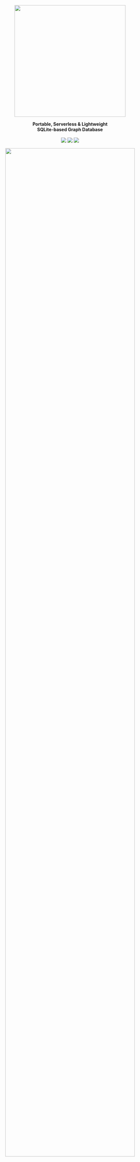 
<p align="center"><img align="center" width="350" src="https://raw.githubusercontent.com/arturo-lang/grafito/master/logo.png"/></p>
<p align="center">
  <b>Portable, Serverless & Lightweight<br>SQLite-based Graph Database</b>
  <br><br>
  <img src="https://img.shields.io/github/license/arturo-lang/grafito?style=flat-square">
  <img src="https://img.shields.io/badge/language-Arturo-orange.svg?style=flat-square">
  <img src="https://img.shields.io/github/workflow/status/arturo-lang/grafito/Run%20Tests?style=flat-square">
</p>

<p align="center"><img width="90%" align="center" src="https://raw.githubusercontent.com/arturo-lang/grafito/master/screenshot.png"/></p>

---

<!--ts-->

* [At A Glance](#at-a-glance)
* [Try Grafito](#try-grafito)
    * [Docker](#docker)
    * [As a Library](#as-a-library)
    * [As a Standalone tool](#as-a-standalone-tool)
* [How To](#how-to)
    * [Create a simple Node](#create-a-simple-node)
    * [Create Relationships between Nodes](#create-relationships-between-nodes)
    * [Search Nodes](#search-nodes)
    * [Delete an existing Node](#delete-an-existing-node)
    * [Delete an existing Relationship](#delete-an-existing-relationship)
    * [More complex queries](#more-complex-queries)
    	* [Using filters](#using-filters)
    * [Preview a Set of Nodes](#preview-a-set-of-nodes)
* [Command Reference](#command-reference)
    * [put](#put)
    * [unput](#unput)
    * [link](#link)
    * [unlink](#unlink)
    * [what](#what)
    * [fetch](#fetch)
    * [preview](#preview)
* [Filter Reference](#filter-reference)
    * [contains](#contains)
    * [less](#less)
    * [greater](#greater)
    * [lessOrEqual](#lessOrEqual)
    * [greaterOrEqual](#greaterOrEqual)
    * [not](#not)
    * [in](#in)
* [Community](#community)
* [License](#license)   

<!--te-->

---

## At A Glance

I know you really don't care about long explanations and want to have a look at working code right away, so... here you are (this is the code the creates the graph in the image above):

```red
do.import {grafito.art}

do [
    graph.create "sample4" [
        uk: put'country [name: "United Kingdom"]
        au: put'country [name: "Australia"]
        us: put'country [name: "United States"] 
        ca: put'country [name: "Canada"]

        nolan: put'person [name: "Christopher Nolan" birthday: 1970 sex: "m"]
        pearce: put'person [name: "Guy Pearce" birthday: 1967 sex: "m"]
        hanson: put'person [name: "Curtis Hanson" birthday: 1945 sex: "m"]
        spacey: put'person [name: "Kevin Spacey" birthday: 1959 sex: "m"]
        dicaprio: put'person [name: "Leonardo DiCaprio" birthday: 1974 sex: "m"]
        moss: put'person [name: "Carrie-Ann Moss" birthday: 1967 sex: "f"]

        wach1: put'person [name: "Lana Wachowski" birthday: 1965 sex: "f"]
        wach2: put'person [name: "Lilly Wachowski" birthday: 1967 sex: "f"]

        memento: put'movie [title: "Memento" year: 2000]
        inception: put'movie [title: "Inception" year: 2010]
        laconfidential: put'movie [title: "L.A. Confidential" year: 1997]
        matrix: put'movie [title: "The Matrix" year: 1999]

        link'isFrom nolan uk
        link'isFrom pearce au
        link'isFrom @[hanson spacey dicaprio wach1 wach2] us
        link'isFrom moss ca

        link'directed nolan @[memento inception]
        link'directed hanson laconfidential
        link'directed @[wach1 wach2] matrix
        link'actedIn pearce @[memento laconfidential]
        link'actedIn spacey laconfidential
        link'actedIn dicaprio inception
        link'actedIn moss @[memento matrix]
        
        preview fetch 'person ø
    ]
]
```

## Try Grafito!

### Docker

The easiest way to try Grafito is using Docker (although, without support for the Desktop app - yet)

```
docker run -it arturolang/grafito
```

or, if you want to run a specific script:

```
docker run -it -v $(pwd):/home arturolang/grafito <yourscript>
```

### As a Library

After having installed the latest version of [Arturo](https://github.com/arturo-lang/arturo), clone this repo
and simply go to the folder via your terminal.

Then, run one of the examples:

```
arturo examples/sample3.art
```

### As a Standalone tool

Or, fire up the interactive console:

```
./grafito.art
```

(If you pass a name, it will use it as your database file. If not, the database will be in-memory)

<p align="center"><img width="100%" align="center" src="https://raw.githubusercontent.com/arturo-lang/grafito/master/console.png"/></p>

And you can see your lightweight graph engine in action!

## How To

### Create a simple Node

```
graph.create "mygraph" [
	put 'person #[name: "John" sex: 'm]
]
```

### Create Relationships between Nodes

```
graph.create "mygraph" [
	john: put 'person #[name: "John" sex: 'm]
	joan: put 'person #[name: "Joan" sex: 'f]

	link 'marriedTo john joan
]
```

### Search Nodes

```
graph "mygraph" [
	inspect what 'person #[name: "Joan"] #[]
]
```


### Delete an existing Node

```
graph "mygraph" [
	unput what'person #[name: "John"] ø
]
```

### Delete an existing Relationship

```
graph "mygraph" [
	unlink'marriedTo what'person #[name: "John"] ø
                     what'person #[name: "Joan"] ø
]
```

### More complex queries

```
graph "mygraph" [
	inspect fetch 'person #[sex: "m"] #[
		marriedTo: what 'person #[name: "Joan"] #[]
	]
]
```

#### Using filters

```
graph "mygraph" [
	fetch'person [
		surname:"Doe"
		age: -> greater: 30
	] ø
]
```

### Preview a Set of Nodes

```
graph "mygraph" [
	preview fetch 'person ø ø
]
```

(If you run the `sample4` in the *examples* folder, you'll be a minimal movie database. Running the command `preview` will open up the Desktop app with the image you see above ;-))

## Command Reference

All of the following commands must run within a `graph` environment. In order to set it up, use:

```
graph <database> [
	;; your code goes here
]
```
> ⚠️  The `graph` command is not needed when you run Grafito as a tool, since the "environment" is already set up for you. ;-) 

If you pass `null` (or `ø`) then the database will be *in-memory*. If you want to save to a file on disk, then pass a string with the desired database name. If the database already exists, it will be re-opened. If not, it will be created from scratch.

> 💡  You may force the database to be re-created from scratch, regardless of whether it exists, by setting the `.create` attribute. E.g.
> ```
> graph.create "mygraph" [
> 	;; your code goes here
> ]
> ```

### put

#### Description

Create a new node of given type and with given properties.

#### Usage

<pre>
<b>put</b> <ins>type</ins> <i>:literal</i>
    <ins>properties</ins> <i>:dictionary</i>
</pre>

#### Returns

- *:dictionary* (node)

#### Examples

```red
put 'person #[name: "John" surname: "Doe" birthday: 1986]
```

### unput

#### Description

Delete given node

#### Usage

<pre>
<b>unput</b> <ins>node</ins> <i>:dictionary</i>
</pre>

#### Examples

```red
x: put 'person #[name: "John" surname: "Doe" birthday: 1986]
unput x
```

### link

#### Description

Create a new relationship of given type between given nodes.

#### Usage

<pre>
<b>link</b> <ins>type</ins> <i>:literal</i>
     <ins>source</ins> <i>:dictionary</i> (node), <i>:block</i> of <i>:dictionary</i> (node)
     <ins>target</ins> <i>:dictionary</i> (node), <i>:block</i> of <i>:dictionary</i> (node)
</pre>

#### Returns

- *:dictionary* (edge)

#### Examples

```red
link 'marriedTo put 'person #[name: "John" surname: "Doe" birthday: 1986] 
                put 'person #[name: "Mary" surname: "Doe" birthday: 1986]
```

### unlink

#### Description

Delete given relationship between given nodes

#### Usage

<pre>
<b>unlink</b> <ins>type</ins> <i>:literal</i>
       <ins>source</ins> <i>:dictionary</i> (node)
       <ins>target</ins> <i>:dictionary</i> (node)
</pre>

#### Examples

```red
x: put 'person #[name: "John" surname: "Doe" birthday: 1986]
y: put 'person #[name: "Mary" surname: "Doe" birthday: 1986]
link 'marriedTo x y
unlink 'marriedTo x y
```

### what

#### Description

Get the first node of given type, that satisfies all of given properties and relationships

#### Usage

<pre>
<b>what</b> <ins>type</ins> <i>:literal</i>
     <ins>properties</ins> <i>:dictionary</i> <i>:null</i>
     <ins>relationships</ins> <i>:dictionary</i> <i>:null</i>
</pre>

#### Returns

- *:dictionary* (node)

#### Examples

```red
print what 'person #[name: "John"] #[]
```

### fetch

#### Description

Get all nodes of given type, that satisfy all of given properties and relationships

#### Usage

<pre>
<b>fetch</b> <ins>type</ins> <i>:literal</i>
      <ins>properties</ins> <i>:dictionary</i> <i>:null</i>
      <ins>relationships</ins> <i>:dictionary</i> <i>:null</i>
</pre>

#### Returns

- *:block* of *:dictionary* (node)

#### Examples

```red
print fetch 'person #[surname: "Doe"] #[]
print fetch 'person #[surname: "Doe"] #[marriedTo: what'person #[name: "Mary"]#[]]
```

### preview

#### Description

Preview given array of nodes in Desktop app.

#### Usage

<pre>
<b>preview</b> <ins>nodes</ins> <i>:block</i>
</pre>

#### Examples

```red
preview fetch 'person #[surname: "Doe"] #[]
```

## Filter Reference

When querying - e.g. with `fetch` or `what` - you can search for results, not only for exact matches, but also using one of the filters below.

```red
fetch'person [
	surname: "Doe" 	; here, we are looking for an exact match
			; that is: people with the surname Doe
] ø
```

```red
fetch'person [
	surname: [
		contains: "D"	; here, we are using the 'contains filter
			        ; that is: people whose surname contains the letter D
	]
] ø
```

(The above, using Arturo's powerful syntax, could also be written like: 
```red
fetch'person [ surname: -> contains: "D" ] ø
```

### contains

Get rows that *contain* the given text.

### less

Get rows with a numeric value *less than* the given one.

### greater

Get rows with a numeric value *greater than* the given one.

### lessOrEqual

Get rows with a numeric value *less than or equal to* the given one.

### greaterOrEqual

Get rows with a numeric value *greater than or equal to* the given one.

### not

Get rows with a value *not equal to* the given one (or block of given values).

### in

Get rows with a numeric value *equal* to *one of those in* the given block.


Community
------------------------------

In case you want to ask a question, suggest an idea, or practically anything related to Grafito (or Arturo) - feel free! Everything and everyone is welcome.

For that, the most convenient place for me would be the [GitHub Issues](https://github.com/arturo-lang/grafito/issues) page.

[![Stargazers over time](https://starchart.cc/arturo-lang/grafito.svg)](https://starchart.cc/arturo-lang/grafito)

## License

MIT License

Copyright (c) 2021 Yanis Zafirópulos

Permission is hereby granted, free of charge, to any person obtaining a copy
of this software and associated documentation files (the "Software"), to deal
in the Software without restriction, including without limitation the rights
to use, copy, modify, merge, publish, distribute, sublicense, and/or sell
copies of the Software, and to permit persons to whom the Software is
furnished to do so, subject to the following conditions:

The above copyright notice and this permission notice shall be included in all
copies or substantial portions of the Software.

THE SOFTWARE IS PROVIDED "AS IS", WITHOUT WARRANTY OF ANY KIND, EXPRESS OR
IMPLIED, INCLUDING BUT NOT LIMITED TO THE WARRANTIES OF MERCHANTABILITY,
FITNESS FOR A PARTICULAR PURPOSE AND NONINFRINGEMENT. IN NO EVENT SHALL THE
AUTHORS OR COPYRIGHT HOLDERS BE LIABLE FOR ANY CLAIM, DAMAGES OR OTHER
LIABILITY, WHETHER IN AN ACTION OF CONTRACT, TORT OR OTHERWISE, ARISING FROM,
OUT OF OR IN CONNECTION WITH THE SOFTWARE OR THE USE OR OTHER DEALINGS IN THE
SOFTWARE.

